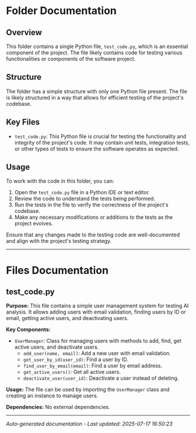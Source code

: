 # Folder Documentation

## Overview
This folder contains a single Python file, `test_code.py`, which is an essential component of the project. The file likely contains code for testing various functionalities or components of the software project.

## Structure
The folder has a simple structure with only one Python file present. The file is likely structured in a way that allows for efficient testing of the project's codebase.

## Key Files
- `test_code.py`: This Python file is crucial for testing the functionality and integrity of the project's code. It may contain unit tests, integration tests, or other types of tests to ensure the software operates as expected.

## Usage
To work with the code in this folder, you can:
1. Open the `test_code.py` file in a Python IDE or text editor.
2. Review the code to understand the tests being performed.
3. Run the tests in the file to verify the correctness of the project's codebase.
4. Make any necessary modifications or additions to the tests as the project evolves.

Ensure that any changes made to the testing code are well-documented and align with the project's testing strategy.

---

# Files Documentation

## test_code.py

**Purpose:** This file contains a simple user management system for testing AI analysis. It allows adding users with email validation, finding users by ID or email, getting active users, and deactivating users.

**Key Components:**
- `UserManager`: Class for managing users with methods to add, find, get active users, and deactivate users.
  - `add_user(name, email)`: Add a new user with email validation.
  - `get_user_by_id(user_id)`: Find a user by ID.
  - `find_user_by_email(email)`: Find a user by email address.
  - `get_active_users()`: Get all active users.
  - `deactivate_user(user_id)`: Deactivate a user instead of deleting.

**Usage:** The file can be used by importing the `UserManager` class and creating an instance to manage users.

**Dependencies:** No external dependencies.

---
*Auto-generated documentation - Last updated: 2025-07-17 16:50:23*
